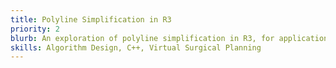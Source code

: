 ```yaml
---
title: Polyline Simplification in R3
priority: 2
blurb: An exploration of polyline simplification in R3, for application in virtual surgical planning 
skills: Algorithm Design, C++, Virtual Surgical Planning
---
```


